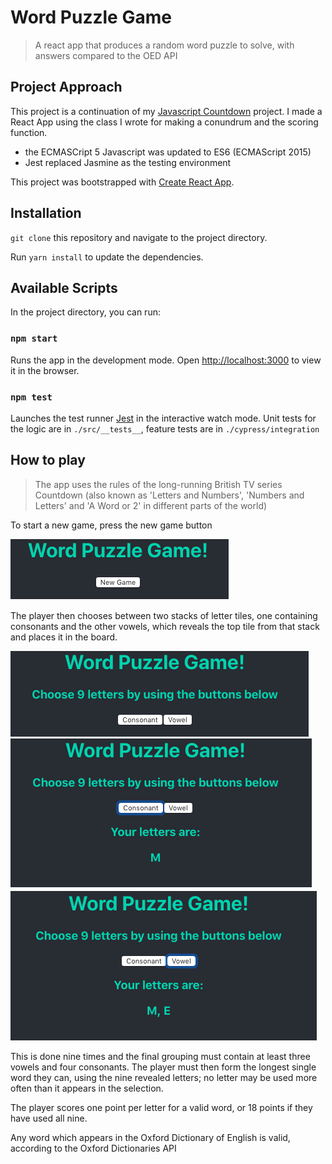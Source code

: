 # Word Puzzle Game
> A react app that produces a random word puzzle to solve, with answers compared to the OED API

## Project Approach

This project is a continuation of my [Javascript Countdown](https://github.com/breycarr/countdown/tree/master/JavaScript) project. I made a React App using the class I wrote for making a conundrum and the scoring function.

* the ECMASCript 5 Javascript was updated to ES6 (ECMAScript 2015)
* Jest replaced Jasmine as the testing environment

This project was bootstrapped with [Create React App](https://github.com/facebook/create-react-app).

## Installation

`git clone` this repository and navigate to the project directory.

Run `yarn install` to update the dependencies.

## Available Scripts

In the project directory, you can run:

### `npm start`

Runs the app in the development mode. Open [http://localhost:3000](http://localhost:3000) to view it in the browser.

### `npm test`

Launches the test runner [Jest](https://jestjs.io/) in the interactive watch mode. Unit tests for the logic are in `./src/__tests__`, feature tests are in `./cypress/integration`

## How to play
> The app uses the rules of the long-running British TV series Countdown (also known as 'Letters and Numbers', 'Numbers and Letters' and 'A Word or 2' in different parts of the world)

To start a new game, press the new game button

![New Game Button](./public/RM1NewGameButton.png)

The player then chooses between two stacks of letter tiles, one containing consonants and the other vowels, which reveals the top tile from that stack and places it in the board. 

![Started Game](public/RM2ConVowButtons.png)
![Consonant Button Pushed](public/RM3ConButtonPush.png)
![Vowel Button Pushed](public/RM4VowButtonPush.png)

This is done nine times and the final grouping must contain at least three vowels and four consonants. The player must then form the longest single word they can, using the nine revealed letters; no letter may be used more often than it appears in the selection.

The player scores one point per letter for a valid word, or 18 points if they have used all nine.

Any word which appears in the Oxford Dictionary of English is valid, according to the Oxford Dictionaries API